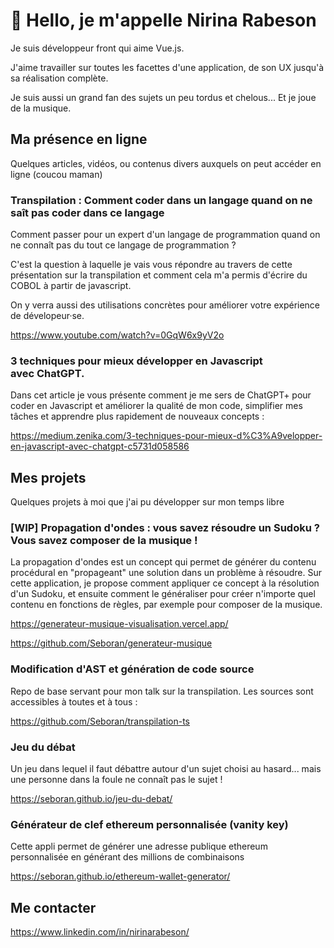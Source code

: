 # 👋 Hello, je m'appelle Nirina Rabeson

Je suis développeur front qui aime Vue.js.

J'aime travailler sur toutes les facettes d'une application, de son UX jusqu'à sa réalisation complète.

Je suis aussi un grand fan des sujets un peu tordus et chelous... Et je joue de la musique.

## Ma présence en ligne

Quelques articles, vidéos, ou contenus divers auxquels on peut accéder en ligne (coucou maman)

### Transpilation : Comment coder dans un langage quand on ne saît pas coder dans ce langage

Comment passer pour un expert d'un langage de programmation quand on ne connaît pas du tout ce langage de programmation ?

C'est la question à laquelle je vais vous répondre au travers de cette présentation sur la transpilation et comment cela m'a permis d'écrire du COBOL à partir de javascript.

On y verra aussi des utilisations concrètes pour améliorer votre expérience de dévelopeur·se.

https://www.youtube.com/watch?v=0GqW6x9yV2o

### 3 techniques pour mieux développer en Javascript avec ChatGPT.

Dans cet article je vous présente comment je me sers de ChatGPT+ pour coder en Javascript et améliorer la qualité de mon code, simplifier mes tâches et apprendre plus rapidement de nouveaux concepts :

https://medium.zenika.com/3-techniques-pour-mieux-d%C3%A9velopper-en-javascript-avec-chatgpt-c5731d058586

## Mes projets

Quelques projets à moi que j'ai pu développer sur mon temps libre

### [WIP] Propagation d'ondes : vous savez résoudre un Sudoku ? Vous savez composer de la musique !

La propagation d'ondes est un concept qui permet de générer du contenu procédural en "propageant" une solution dans un problème à résoudre. Sur cette application, je propose comment appliquer ce concept à la résolution d'un Sudoku, et ensuite comment le généraliser pour créer n'importe quel contenu en fonctions de règles, par exemple pour composer de la musique.

https://generateur-musique-visualisation.vercel.app/

https://github.com/Seboran/generateur-musique

### Modification d'AST et génération de code source

Repo de base servant pour mon talk sur la transpilation. Les sources sont accessibles à toutes et à tous :

https://github.com/Seboran/transpilation-ts

### Jeu du débat

Un jeu dans lequel il faut débattre autour d'un sujet choisi au hasard... mais une personne dans la foule ne connaît pas le sujet !

https://seboran.github.io/jeu-du-debat/

### Générateur de clef ethereum personnalisée (vanity key)

Cette appli permet de générer une adresse publique ethereum personnalisée en générant des millions de combinaisons

https://seboran.github.io/ethereum-wallet-generator/

## Me contacter

<https://www.linkedin.com/in/nirinarabeson/>

<!---
Seboran/Seboran is a ✨ special ✨ repository because its `README.md` (this file) appears on your GitHub profile.
You can click the Preview link to take a look at your changes.
--->
